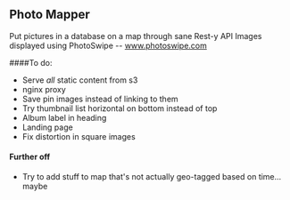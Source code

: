 ## Photo Mapper
Put pictures in a database on a map through sane Rest-y API 
Images displayed using PhotoSwipe -- www.photoswipe.com

####To do:
* Serve _all_ static content from s3
* nginx proxy
* Save pin images instead of linking to them
* Try thumbnail list horizontal on bottom instead of top
* Album label in heading
* Landing page
* Fix distortion in square images

#### Further off
* Try to add stuff to map that's not actually geo-tagged based on time... maybe


